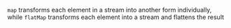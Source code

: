 `map` transforms each element in a stream into another form individually,
while `flatMap` transforms each element into a stream and flattens the result